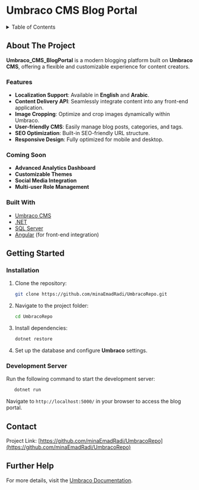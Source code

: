 # Umbraco CMS Blog Portal

<!-- TABLE OF CONTENTS -->
<details>
  <summary>Table of Contents</summary>
  <ol>
    <li>
      <a href="#about-the-project">About The Project</a>
      <ul>
        <li><a href="#features">Features</a></li>
        <li><a href="#coming-soon">Coming Soon</a></li>
        <li><a href="#built-with">Built With</a></li>
      </ul>
    </li>
    <li>
      <a href="#getting-started">Getting Started</a>
      <ul>
        <li><a href="#installation">Installation</a></li>
        <li><a href="#development-server">Development Server</a></li>
        <li><a href="#build">Build</a></li>
      </ul>
    </li>
    <li><a href="#contributing">Contributing</a></li>
    <li><a href="#license">License</a></li>
    <li><a href="#contact">Contact</a></li>
    <li><a href="#further-help">Further help</a></li>
  </ol>
</details>

## About The Project

**Umbraco_CMS_BlogPortal** is a modern blogging platform built on **Umbraco CMS**, offering a flexible and customizable experience for content creators.

### Features
* **Localization Support**: Available in **English** and **Arabic**.
* **Content Delivery API**: Seamlessly integrate content into any front-end application.
* **Image Cropping**: Optimize and crop images dynamically within Umbraco.
* **User-friendly CMS**: Easily manage blog posts, categories, and tags.
* **SEO Optimization**: Built-in SEO-friendly URL structure.
* **Responsive Design**: Fully optimized for mobile and desktop.

### Coming Soon
* **Advanced Analytics Dashboard**
* **Customizable Themes**
* **Social Media Integration**
* **Multi-user Role Management**

### Built With
* [Umbraco CMS](https://umbraco.com/)
* [.NET](https://dotnet.microsoft.com/)
* [SQL Server](https://www.microsoft.com/en-us/sql-server)
* [Angular](https://angular.io/) (for front-end integration)

## Getting Started

### Installation
1. Clone the repository:
   ```sh
   git clone https://github.com/minaEmadRadi/UmbracoRepo.git
   ```
2. Navigate to the project folder:
   ```sh
   cd UmbracoRepo
   ```
3. Install dependencies:
   ```sh
   dotnet restore
   ```
4. Set up the database and configure **Umbraco** settings.

### Development Server
Run the following command to start the development server:
```sh
   dotnet run
```
Navigate to `http://localhost:5000/` in your browser to access the blog portal.


## Contact
Project Link: [https://github.com/minaEmadRadi/UmbracoRepo](https://github.com/minaEmadRadi/UmbracoRepo)


## Further Help
For more details, visit the [Umbraco Documentation](https://our.umbraco.com/documentation/).


